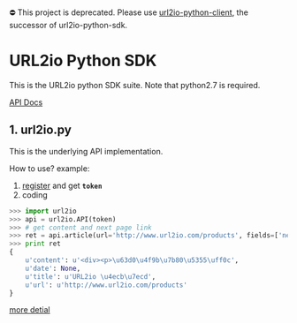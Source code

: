 ⛔ This project is deprecated. Please use [url2io-python-client](https://github.com/url2io/url2io-python-client), the successor of url2io-python-sdk.

# URL2io Python SDK

This is the URL2io python SDK suite. Note that python2.7 is required.

[API Docs](http://url2io.applinzi.com/docs)

## 1. url2io.py

This is the underlying API implementation.

How to use? example:

1. [register](http://url2io.applinzi.com/accounts/register) and get **`token`**
2. coding

```python
>>> import url2io
>>> api = url2io.API(token)
>>> # get content and next page link
>>> ret = api.article(url='http://www.url2io.com/products', fields=['next',])
>>> print ret
{
    u'content': u'<div><p>\u63d0\u4f9b\u7b80\u5355\uff0c',
    u'date': None,
    u'title': u'URL2io \u4ecb\u7ecd',
    u'url': u'http://www.url2io.com/products'
}
```

[more detial](http://blog.url2io.com/url2io-python-sdk/example%20show%20how%20to%20use%20SDK/)
